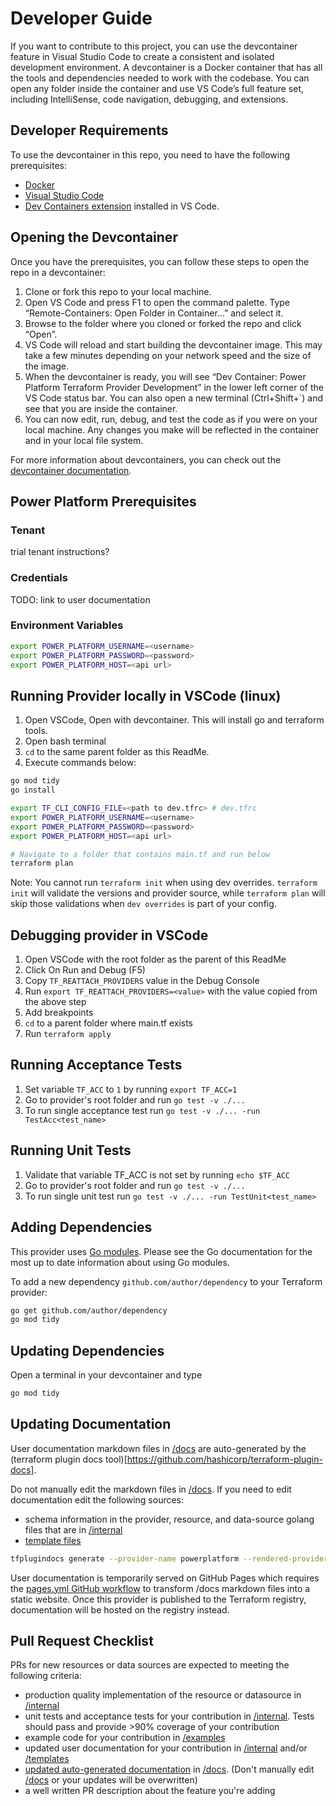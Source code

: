 # Developer Guide

If you want to contribute to this project, you can use the devcontainer feature in Visual Studio Code to create a consistent and isolated development environment. A devcontainer is a Docker container that has all the tools and dependencies needed to work with the codebase. You can open any folder inside the container and use VS Code’s full feature set, including IntelliSense, code navigation, debugging, and extensions.

## Developer Requirements

To use the devcontainer in this repo, you need to have the following prerequisites:

- [Docker](https://www.docker.com/products/docker-desktop/)
- [Visual Studio Code](https://code.visualstudio.com/)
- [Dev Containers extension](https://marketplace.visualstudio.com/items?itemName=ms-vscode-remote.remote-containers) installed in VS Code.

## Opening the Devcontainer
Once you have the prerequisites, you can follow these steps to open the repo in a devcontainer:

1. Clone or fork this repo to your local machine.
1. Open VS Code and press F1 to open the command palette. Type “Remote-Containers: Open Folder in Container…” and select it.
1. Browse to the folder where you cloned or forked the repo and click “Open”.
1. VS Code will reload and start building the devcontainer image. This may take a few minutes depending on your network speed and the size of the image.
1. When the devcontainer is ready, you will see “Dev Container: Power Platform Terraform Provider Development” in the lower left corner of the VS Code status bar. You can also open a new terminal (Ctrl+Shift+`) and see that you are inside the container.
1. You can now edit, run, debug, and test the code as if you were on your local machine. Any changes you make will be reflected in the container and in your local file system.

For more information about devcontainers, you can check out the [devcontainer documentation](https://code.visualstudio.com/docs/devcontainers/containers).

## Power Platform Prerequisites

### Tenant

trial tenant instructions?

### Credentials

TODO: link to user documentation

### Environment Variables

```bash
export POWER_PLATFORM_USERNAME=<username>
export POWER_PLATFORM_PASSWORD=<password>
export POWER_PLATFORM_HOST=<api url>

```

## Running Provider locally in VSCode (linux)

1. Open VSCode, Open with devcontainer. This will install go and terraform tools.
2. Open bash terminal
3. `cd` to the same parent folder as this ReadMe.
4. Execute commands below:

```bash
go mod tidy
go install

export TF_CLI_CONFIG_FILE=<path to dev.tfrc> # dev.tfrc
export POWER_PLATFORM_USERNAME=<username>
export POWER_PLATFORM_PASSWORD=<password>
export POWER_PLATFORM_HOST=<api url>

# Navigate to a folder that contains main.tf and run below
terraform plan
```

Note: You cannot run `terraform init` when using dev overrides. `terraform init` will validate the versions and provider source, while `terraform plan` will skip those validations when `dev overrides` is part of your config.

## Debugging provider in VSCode

1. Open VSCode with the root folder as the parent of this ReadMe
1. Click On Run and Debug (F5)
1. Copy `TF_REATTACH_PROVIDERS` value in the Debug Console
1. Run `export TF_REATTACH_PROVIDERS=<value>` with the value copied from the above step
1. Add breakpoints
1. `cd` to a parent folder where main.tf exists
1. Run `terraform apply`

## Running Acceptance Tests

1. Set variable `TF_ACC` to `1` by running `export TF_ACC=1`
1. Go to provider's root folder and run `go test -v ./...`
1. To run single acceptance test run `go test -v ./... -run TestAcc<test_name>`

## Running Unit Tests

1. Validate that variable TF_ACC is not set by running `echo $TF_ACC`
1. Go to provider's root folder and run `go test -v ./...`
1. To run single unit test run `go test -v ./... -run TestUnit<test_name>`

## Adding Dependencies

This provider uses [Go modules](https://github.com/golang/go/wiki/Modules).
Please see the Go documentation for the most up to date information about using Go modules.

To add a new dependency `github.com/author/dependency` to your Terraform provider:

```sh
go get github.com/author/dependency
go mod tidy
```

## Updating Dependencies

Open a terminal in your devcontainer and type

```sh
go mod tidy
```

## Updating Documentation

User documentation markdown files in [/docs](/docs/) are auto-generated by the (terraform plugin docs tool)[https://github.com/hashicorp/terraform-plugin-docs].

Do not manually edit the markdown files in [/docs](/docs/). If you need to edit documentation edit the following sources:
- schema information in the provider, resource, and data-source golang files that are in [/internal](/internal/)
- [template files](templates/)

```sh
tfplugindocs generate --provider-name powerplatform --rendered-provider-name "Power Platform"
```

User documentation is temporarily served on GitHub Pages which requires the [pages.yml GitHub workflow](/.github/workflows/pages.yml) to transform /docs markdown files into a static website.  Once this provider is published to the Terraform registry, documentation will be hosted on the registry instead. 

## Pull Request Checklist

PRs for new resources or data sources are expected to meeting the following criteria:

- production quality implementation of the resource or datasource in [/internal](/internal/)
- unit tests and acceptance tests for your contribution in [/internal](/internal/).  Tests should pass and provide >90% coverage of your contribution
- example code for your contribution in [/examples](/examples/)
- updated user documentation for your contribution in [/internal](/internal/) and/or [/templates](/templates/)
- [updated auto-generated documentation](#updating-documentation) in [/docs](/docs/). (Don't manually edit [/docs](/docs/) or your updates will be overwritten)
- a well written PR description about the feature you're adding
